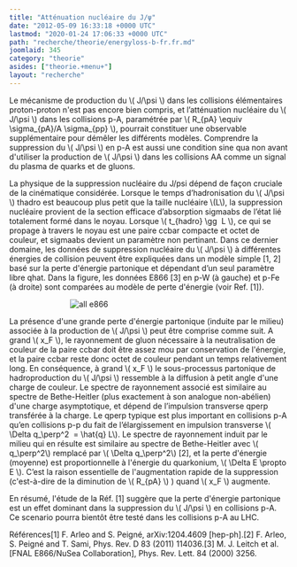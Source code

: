 ```yaml
---
title: "Atténuation nucléaire du J/ψ"
date: "2012-05-09 16:33:18 +0000 UTC"
lastmod: "2020-01-24 17:06:33 +0000 UTC"
path: "recherche/theorie/energyloss-b-fr.fr.md"
joomlaid: 345
category: "theorie"
asides: ["theorie.+menu+"]
layout: "recherche"
---
```

Le mécanisme de production du \\( J/\\psi \\) dans les collisions élémentaires proton-proton n'est pas encore bien compris, et l’atténuation nucléaire du \\( J/\\psi \\) dans les collisions p-A, paramétrée par \\( R\_{pA} \\equiv \\sigma\_{pA}/A \\sigma\_{pp} \\), pourrait constituer une observable supplémentaire pour démêler les différents modèles. Comprendre la suppression du \\( J/\\psi \\) en p-A est aussi une condition sine qua non avant d'utiliser la production de \\( J/\\psi \\) dans les collisions AA comme un signal du plasma de quarks et de gluons.

La physique de la suppression nucléaire du J/psi dépend de façon cruciale de la cinématique considérée. Lorsque le temps d’hadronisation du \\( J/\\psi \\) thadro est beaucoup plus petit que la taille nucléaire \\(L\\), la suppression nucléaire provient de la section efficace d’absorption sigmaabs de l’état lié totalement formé dans le noyau. Lorsque \\( t\_{hadro} \\gg  L \\), ce qui se propage à travers le noyau est une paire ccbar compacte et octet de couleur, et sigmaabs devient un paramètre non pertinant. Dans ce dernier domaine, les données de suppression nucléaire du \\( J/\\psi \\) à différentes énergies de collision peuvent être expliquées dans un modèle simple \[1, 2\] basé sur la perte d'énergie partonique et dépendant d’un seul paramètre libre qhat. Dans la figure, les données E866 \[3\] en p-W (à gauche) et p-Fe (à droite) sont comparées au modèle de perte d'énergie (voir Ref. \[1\]).

                            ![all e866](images/all_e866.jpg)

La présence d'une grande perte d'énergie partonique (induite par le milieu) associée à la production de \\( J/\\psi \\) peut être comprise comme suit. A grand \\( x\_F \\), le rayonnement de gluon nécessaire à la neutralisation de couleur de la paire ccbar doit être assez mou par conservation de l'énergie, et la paire ccbar reste donc octet de couleur pendant un temps relativement long. En conséquence, à grand \\( x\_F \\) le sous-processus partonique de hadroproduction du \\( J/\\psi \\) ressemble à la diffusion à petit angle d'une charge de couleur. Le spectre de rayonnement associé est similaire au spectre de Bethe-Heitler (plus exactement à son analogue non-abélien) d'une charge asymptotique, et dépend de l’impulsion transverse qperp transférée à la charge. Le qperp typique est plus important en collisions p-A qu’en collisions p-p du fait de l’élargissement en impulsion transverse \\( \\Delta q\_\\perp^2  = \\hat{q} L\\). Le spectre de rayonnement induit par le milieu qui en résulte est similaire au spectre de Bethe-Heitler avec \\( q\_\\perp^2\\) remplacé par \\( \\Delta q\_\\perp^2\\) \[2\], et la perte d'énergie (moyenne) est proportionnelle à l'énergie du quarkonium, \\( \\Delta E \\propto E \\). C’est la raison essentielle de l'augmentation rapide de la suppression (c'est-à-dire de la diminution de \\( R\_{pA} \\) ) quand \\( x\_F \\) augmente.

En résumé, l'étude de la Réf. \[1\] suggère que la perte d'énergie partonique est un effet dominant dans la suppression du \\( J/\\psi \\) en collisions p-A. Ce scenario pourra bientôt être testé dans les collisions p-A au LHC.

Références\[1\] F. Arleo and S. Peigné, arXiv:1204.4609 \[hep-ph\].\[2\] F. Arleo, S. Peigné and T. Sami, Phys. Rev. D 83 (2011) 114036.\[3\] M. J. Leitch et al. \[FNAL E866/NuSea Collaboration\], Phys. Rev. Lett. 84 (2000) 3256.
